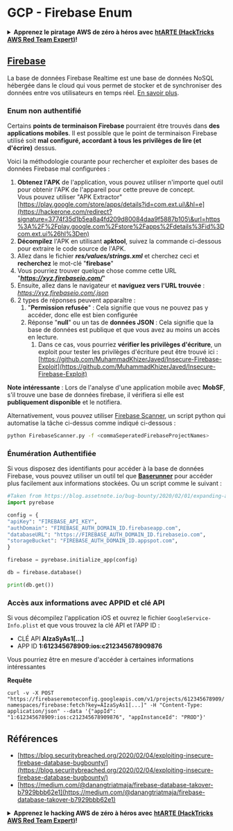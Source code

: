 # GCP - Firebase Enum

<details>

<summary><strong>Apprenez le piratage AWS de zéro à héros avec</strong> <a href="https://training.hacktricks.xyz/courses/arte"><strong>htARTE (HackTricks AWS Red Team Expert)</strong></a><strong>!</strong></summary>

Autres moyens de soutenir HackTricks :

* Si vous souhaitez voir votre **entreprise annoncée dans HackTricks** ou **télécharger HackTricks en PDF**, consultez les [**PLANS D'ABONNEMENT**](https://github.com/sponsors/carlospolop)!
* Obtenez le [**merchandising officiel PEASS & HackTricks**](https://peass.creator-spring.com)
* Découvrez [**La Famille PEASS**](https://opensea.io/collection/the-peass-family), notre collection d'[**NFTs**](https://opensea.io/collection/the-peass-family) exclusifs
* **Rejoignez le** 💬 [**groupe Discord**](https://discord.gg/hRep4RUj7f) ou le [**groupe telegram**](https://t.me/peass) ou **suivez** moi sur **Twitter** 🐦 [**@carlospolopm**](https://twitter.com/carlospolopm)**.**
* **Partagez vos astuces de piratage en soumettant des PR aux dépôts github** [**HackTricks**](https://github.com/carlospolop/hacktricks) et [**HackTricks Cloud**](https://github.com/carlospolop/hacktricks-cloud).

</details>

## [Firebase](https://cloud.google.com/sdk/gcloud/reference/firebase/)

La base de données Firebase Realtime est une base de données NoSQL hébergée dans le cloud qui vous permet de stocker et de synchroniser des données entre vos utilisateurs en temps réel. [En savoir plus](https://firebase.google.com/products/realtime-database/).

### Enum non authentifié

Certains **points de terminaison Firebase** pourraient être trouvés dans **des applications mobiles**. Il est possible que le point de terminaison Firebase utilisé soit **mal configuré, accordant à tous les privilèges de lire (et d'écrire)** dessus.

Voici la méthodologie courante pour rechercher et exploiter des bases de données Firebase mal configurées :

1. **Obtenez l'APK** de l'application, vous pouvez utiliser n'importe quel outil pour obtenir l'APK de l'appareil pour cette preuve de concept.\
Vous pouvez utiliser "APK Extractor" [https://play.google.com/store/apps/details?id=com.ext.ui\&hl=e](https://hackerone.com/redirect?signature=3774f35d1b5ea8a4fd209d80084daa9f5887b105\&url=https%3A%2F%2Fplay.google.com%2Fstore%2Fapps%2Fdetails%3Fid%3Dcom.ext.ui%26hl%3Den)
2. **Décompilez** l'APK en utilisant **apktool**, suivez la commande ci-dessous pour extraire le code source de l'APK.
3. Allez dans le fichier _**res/values/strings.xml**_ et cherchez ceci et **recherchez** le mot-clé "**firebase**"
4. Vous pourriez trouver quelque chose comme cette URL "_**https://xyz.firebaseio.com/**_"
5. Ensuite, allez dans le navigateur et **naviguez vers l'URL trouvée** : _https://xyz.firebaseio.com/.json_
6. 2 types de réponses peuvent apparaître :
   1. "**Permission refusée**" : Cela signifie que vous ne pouvez pas y accéder, donc elle est bien configurée
   2. Réponse "**null**" ou un tas de **données JSON** : Cela signifie que la base de données est publique et que vous avez au moins un accès en lecture.
      1. Dans ce cas, vous pourriez **vérifier les privilèges d'écriture**, un exploit pour tester les privilèges d'écriture peut être trouvé ici : [https://github.com/MuhammadKhizerJaved/Insecure-Firebase-Exploit](https://github.com/MuhammadKhizerJaved/Insecure-Firebase-Exploit)

**Note intéressante** : Lors de l'analyse d'une application mobile avec **MobSF**, s'il trouve une base de données firebase, il vérifiera si elle est **publiquement disponible** et le notifiera.

Alternativement, vous pouvez utiliser [Firebase Scanner](https://github.com/shivsahni/FireBaseScanner), un script python qui automatise la tâche ci-dessus comme indiqué ci-dessous :
```bash
python FirebaseScanner.py -f <commaSeperatedFirebaseProjectNames>
```
### Énumération Authentifiée

Si vous disposez des identifiants pour accéder à la base de données Firebase, vous pouvez utiliser un outil tel que [**Baserunner**](https://github.com/iosiro/baserunner) pour accéder plus facilement aux informations stockées. Ou un script comme le suivant :
```python
#Taken from https://blog.assetnote.io/bug-bounty/2020/02/01/expanding-attack-surface-react-native/
import pyrebase

config = {
"apiKey": "FIREBASE_API_KEY",
"authDomain": "FIREBASE_AUTH_DOMAIN_ID.firebaseapp.com",
"databaseURL": "https://FIREBASE_AUTH_DOMAIN_ID.firebaseio.com",
"storageBucket": "FIREBASE_AUTH_DOMAIN_ID.appspot.com",
}

firebase = pyrebase.initialize_app(config)

db = firebase.database()

print(db.get())
```
### Accès aux informations avec APPID et clé API <a href="#access-info-with-appid-and-api-key" id="access-info-with-appid-and-api-key"></a>

Si vous décompilez l'application iOS et ouvrez le fichier `GoogleService-Info.plist` et que vous trouvez la clé API et l'APP ID :

* CLÉ API **AIzaSyAs1\[...]**
* APP ID **1:612345678909:ios:c212345678909876**

Vous pourriez être en mesure d'accéder à certaines informations intéressantes

**Requête**

`curl -v -X POST "https://firebaseremoteconfig.googleapis.com/v1/projects/612345678909/namespaces/firebase:fetch?key=AIzaSyAs1[...]" -H "Content-Type: application/json" --data '{"appId": "1:612345678909:ios:c212345678909876", "appInstanceId": "PROD"}'`

## Références <a href="#references" id="references"></a>

* ​[https://blog.securitybreached.org/2020/02/04/exploiting-insecure-firebase-database-bugbounty/](https://blog.securitybreached.org/2020/02/04/exploiting-insecure-firebase-database-bugbounty/)​
* ​[https://medium.com/@danangtriatmaja/firebase-database-takover-b7929bbb62e1](https://medium.com/@danangtriatmaja/firebase-database-takover-b7929bbb62e1)​

<details>

<summary><strong>Apprenez le hacking AWS de zéro à héros avec</strong> <a href="https://training.hacktricks.xyz/courses/arte"><strong>htARTE (HackTricks AWS Red Team Expert)</strong></a><strong>!</strong></summary>

Autres moyens de soutenir HackTricks :

* Si vous souhaitez voir votre **entreprise annoncée dans HackTricks** ou **télécharger HackTricks en PDF**, consultez les [**PLANS D'ABONNEMENT**](https://github.com/sponsors/carlospolop)!
* Obtenez le [**merchandising officiel PEASS & HackTricks**](https://peass.creator-spring.com)
* Découvrez [**La Famille PEASS**](https://opensea.io/collection/the-peass-family), notre collection d'[**NFTs**](https://opensea.io/collection/the-peass-family) exclusifs
* **Rejoignez le** 💬 [**groupe Discord**](https://discord.gg/hRep4RUj7f) ou le [**groupe Telegram**](https://t.me/peass) ou **suivez** moi sur **Twitter** 🐦 [**@carlospolopm**](https://twitter.com/carlospolopm)**.**
* **Partagez vos astuces de hacking en soumettant des PR aux dépôts github** [**HackTricks**](https://github.com/carlospolop/hacktricks) et [**HackTricks Cloud**](https://github.com/carlospolop/hacktricks-cloud).

</details>
